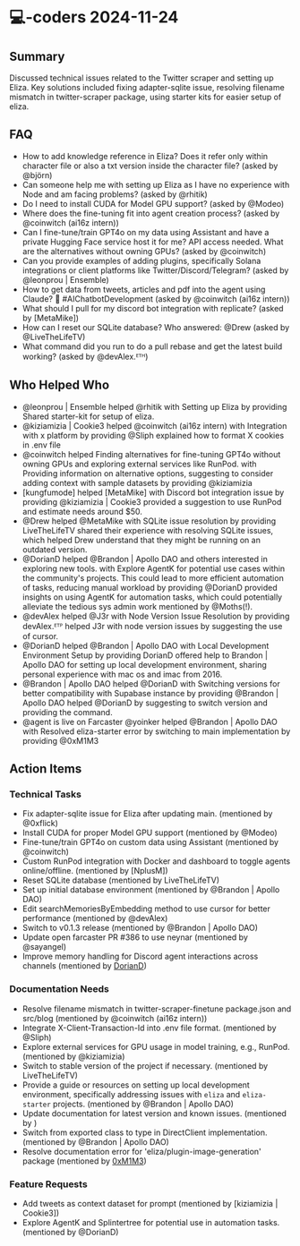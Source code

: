 # 💻-coders 2024-11-24

## Summary
Discussed technical issues related to the Twitter scraper and setting up Eliza. Key solutions included fixing adapter-sqlite issue, resolving filename mismatch in twitter-scraper package, using starter kits for easier setup of eliza.

## FAQ
- How to add knowledge reference in Eliza? Does it refer only within character file or also a txt version inside the character file? (asked by @björn)
- Can someone help me with setting up Eliza as I have no experience with Node and am facing problems? (asked by @rhitik)
- Do I need to install CUDA for Model GPU support? (asked by @Modeo)
- Where does the fine-tuning fit into agent creation process? (asked by @coinwitch (ai16z intern))
- Can I fine-tune/train GPT4o on my data using Assistant and have a private Hugging Face service host it for me? API access needed. What are the alternatives without owning GPUs? (asked by @coinwitch)
- Can you provide examples of adding plugins, specifically Solana integrations or client platforms like Twitter/Discord/Telegram? (asked by @leonprou | Ensemble)
- How to get data from tweets, articles and pdf into the agent using Claude? 🤔 #AIChatbotDevelopment (asked by @coinwitch (ai16z intern))
- What should I pull for my discord bot integration with replicate? (asked by [MetaMike])
- How can I reset our SQLite database? Who answered: @Drew (asked by @LiveTheLifeTV)
- What command did you run to do a pull rebase and get the latest build working? (asked by @devAlex.ᴱᵀᴴ)

## Who Helped Who
- @leonprou | Ensemble helped @rhitik with Setting up Eliza by providing Shared starter-kit for setup of eliza.
- @kiziamizia | Cookie3 helped @coinwitch (ai16z intern) with Integration with x platform by providing @Sliph explained how to format X cookies in .env file
- @coinwitch helped Finding alternatives for fine-tuning GPT4o without owning GPUs and exploring external services like RunPod. with Providing information on alternative options, suggesting to consider adding context with sample datasets by providing @kiziamizia
- [kungfumode] helped [MetaMike] with Discord bot integration issue by providing @kiziamizia | Cookie3 provided a suggestion to use RunPod and estimate needs around $50.
- @Drew helped @MetaMike with SQLite issue resolution by providing LiveTheLifeTV shared their experience with resolving SQLite issues, which helped Drew understand that they might be running on an outdated version.
- @DorianD helped @Brandon | Apollo DAO and others interested in exploring new tools. with Explore AgentK for potential use cases within the community's projects. This could lead to more efficient automation of tasks, reducing manual workload by providing @DorianD provided insights on using AgentK for automation tasks, which could potentially alleviate the tedious sys admin work mentioned by @Moths(!).
- @devAlex helped @J3r with Node Version Issue Resolution by providing devAlex.ᴱᵀᴾ helped J3r with node version issues by suggesting the use of cursor.
- @DorianD helped @Brandon | Apollo DAO with Local Development Environment Setup by providing DorianD offered help to Brandon | Apollo DAO for setting up local development environment, sharing personal experience with mac os and imac from 2016.
- @Brandon | Apollo DAO helped @DorianD with Switching versions for better compatibility with Supabase instance by providing @Brandon | Apollo DAO helped @DorianD by suggesting to switch version and providing the command.
- @agent is live on Farcaster @yoinker helped @Brandon | Apollo DAO with Resolved eliza-starter error by switching to main implementation by providing @0xM1M3

## Action Items

### Technical Tasks
- Fix adapter-sqlite issue for Eliza after updating main. (mentioned by @0xflick)
- Install CUDA for proper Model GPU support (mentioned by @Modeo)
- Fine-tune/train GPT4o on custom data using Assistant (mentioned by @coinwitch)
- Custom RunPod integration with Docker and dashboard to toggle agents online/offline. (mentioned by [NplusM])
- Reset SQLite database (mentioned by LiveTheLifeTV)
- Set up initial database environment (mentioned by @Brandon | Apollo DAO)
- Edit searchMemoriesByEmbedding method to use cursor for better performance (mentioned by @devAlex)
- Switch to v0.1.3 release (mentioned by @Brandon | Apollo DAO)
- Update open farcaster PR #386 to use neynar (mentioned by @sayangel)
- Improve memory handling for Discord agent interactions across channels (mentioned by [DorianD](https://discordapp.com/@u/123456))

### Documentation Needs
- Resolve filename mismatch in twitter-scraper-finetune package.json and src/blog (mentioned by @coinwitch (ai16z intern))
- Integrate X-Client-Transaction-Id into .env file format. (mentioned by @Sliph)
- Explore external services for GPU usage in model training, e.g., RunPod. (mentioned by @kiziamizia)
- Switch to stable version of the project if necessary. (mentioned by  LiveTheLifeTV)
- Provide a guide or resources on setting up local development environment, specifically addressing issues with `eliza` and `eliza-starter` projects. (mentioned by @Brandon | Apollo DAO)
- Update documentation for latest version and known issues. (mentioned by )
- Switch from exported class to type in DirectClient implementation. (mentioned by @Brandon | Apollo DAO)
- Resolve documentation error for 'eliza/plugin-image-generation' package (mentioned by [0xM1M3](https://discordapp.com/@u/987654))

### Feature Requests
- Add tweets as context dataset for prompt (mentioned by [kiziamizia | Cookie3])
- Explore AgentK and Splintertree for potential use in automation tasks. (mentioned by @DorianD)